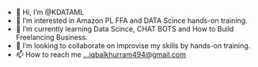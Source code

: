 - 👋 Hi, I’m @KDATAML
- 👀 I’m interested in Amazon PL FFA and DATA Scince hands-on training. 
- 🌱 I’m currently learning Data Scince, CHAT BOTS and How to Build Freelancing Business. 
- 💞️ I’m looking to collaborate on improvise my skills by hands-on training.
- 📫 How to reach me ...iqbalkhurram494@gmail.com

<!---
KDATAML/KDATAML is a ✨ special ✨ repository because its `README.md` (this file) appears on your GitHub profile.
You can click the Preview link to take a look at your changes.
--->
